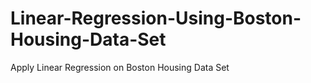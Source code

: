 # Linear-Regression-Using-Boston-Housing-Data-Set
Apply Linear Regression on Boston Housing Data Set
